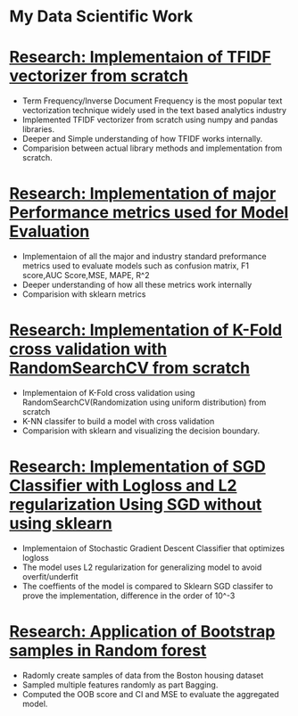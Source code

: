 # My Data  Scientific Work

# [Research: Implementaion of TFIDF vectorizer from scratch](https://github.com/PravinRedoc/Research/blob/main/TFIDF_Implementation.ipynb)
* Term Frequency/Inverse Document Frequency is the most popular text vectorization technique widely used in the text based analytics industry
* Implemented TFIDF vectorizer from scratch using numpy and pandas libraries.
* Deeper and Simple understanding of how TFIDF works internally.
* Comparision between actual library methods and implementation from scratch.


# [Research: Implementation of major Performance metrics used for Model Evaluation](https://github.com/PravinRedoc/Research/blob/main/Performance_metrics_Implementation.ipynb) 
* Implementaion of all the major and industry standard preformance metrics used to evaluate models such as confusion matrix, F1 score,AUC Score,MSE, MAPE, R^2
* Deeper understanding of how all these metrics work internally
* Comparision with sklearn metrics

# [Research: Implementation of K-Fold cross validation with RandomSearchCV from scratch](https://github.com/PravinRedoc/Research/blob/main/K-Fold-KNN.ipynb) 
* Implementaion of K-Fold cross validation using RandomSearchCV(Randomization using uniform distribution) from scratch
* K-NN classifer to build a model with cross validation
* Comparision with sklearn and visualizing the decision boundary.

# [Research: Implementation of SGD Classifier with Logloss and L2 regularization Using SGD without using sklearn ](https://github.com/PravinRedoc/Research/blob/main/SGD_imlplementation_Logloss.ipynb) 
* Implementaion of Stochastic Gradient Descent Classifier that optimizes logloss
* The model uses L2 regularization for generalizing model to avoid overfit/underfit
* The coeffients of the model is compared to Sklearn SGD classifer to prove the implementation, difference in the order of 10^-3

# [Research: Application of Bootstrap samples in Random forest](https://github.com/PravinRedoc/Research/blob/main/Bootstrap_RandomForest.ipynb) 
* Radomly create samples of data from the Boston housing dataset
* Sampled multiple features randomly as part Bagging.
* Computed the OOB score and CI and MSE to evaluate the aggregated model.





